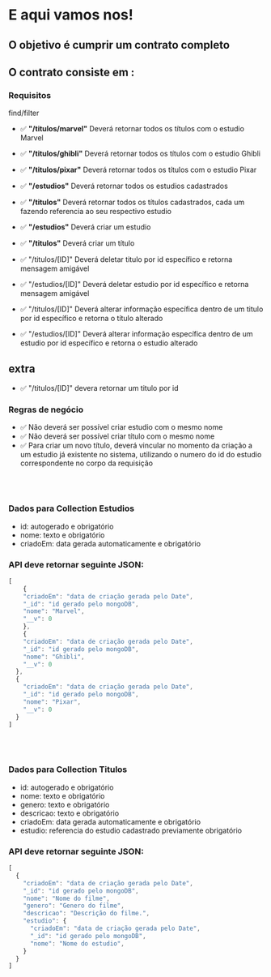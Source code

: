 # E aqui vamos nos!

## O objetivo é cumprir um contrato completo 

## O contrato consiste em :

### Requisitos 
find/filter
- ✅ **"/titulos/marvel"** Deverá retornar todos os títulos com o estudio Marvel
- ✅ **"/titulos/ghibli"** Deverá retornar todos os títulos com o estudio Ghibli
- ✅ **"/titulos/pixar"** Deverá retornar todos os títulos com o estudio Pixar


- ✅   **"/estudios"** Deverá retornar todos os estudios cadastrados
- ✅  **"/titulos"** Deverá retornar todos os títulos cadastrados, cada um fazendo referencia ao seu respectivo estudio

- ✅  **"/estudios"** Deverá criar um estudio 
- ✅  **"/titulos"**  Deverá criar um título 

- ✅  "/titulos/[ID]" Deverá deletar titulo por id específico e retorna mensagem amigável
- ✅  "/estudios/[ID]" Deverá deletar estudio por id específico e retorna mensagem amigável

- ✅  "/titulos/[ID]" Deverá alterar informação específica dentro de um titulo por id específico e retorna o título alterado
- ✅  "/estudios/[ID]" Deverá alterar informação específica dentro de um estudio por id específico e retorna o estudio alterado

## extra
- ✅ "/titulos/[ID]" devera retornar um titulo por id

### Regras de negócio

- ✅  Não deverá ser possível criar estudio com o mesmo nome
- ✅  Não deverá ser possível criar título com o mesmo nome
- ✅  Para criar um novo título, deverá vincular no momento da criação a um estudio já existente no sistema, utilizando o numero do id do estudio correspondente no corpo da requisição

<br>
<br>

### Dados para Collection Estudios

- id: autogerado e obrigatório
- nome: texto e obrigatório
- criadoEm: data gerada automaticamente e obrigatório


### API deve retornar seguinte JSON:

```jsx
[
    {
    "criadoEm": "data de criação gerada pelo Date",
    "_id": "id gerado pelo mongoDB",
    "nome": "Marvel",
    "__v": 0
    },
    {
    "criadoEm": "data de criação gerada pelo Date",
    "_id": "id gerado pelo mongoDB",
    "nome": "Ghibli",
    "__v": 0
  },
  {
    "criadoEm": "data de criação gerada pelo Date",
    "_id": "id gerado pelo mongoDB",
    "nome": "Pixar",
    "__v": 0
  }
]
```
<br>
<br>

### Dados para Collection Titulos

- id: autogerado e obrigatório
- nome: texto e obrigatório
- genero: texto e obrigatório
- descricao: texto e obrigatório
- criadoEm: data gerada automaticamente e obrigatório
- estudio: referencia do estudio cadastrado previamente obrigatório


### API deve retornar seguinte JSON:

```jsx
[
  {
    "criadoEm": "data de criação gerada pelo Date",
    "_id": "id gerado pelo mongoDB",
    "nome": "Nome do filme",
    "genero": "Genero do filme",
    "descricao": "Descrição do filme.",
    "estudio": {
      "criadoEm": "data de criação gerada pelo Date",
      "_id": "id gerado pelo mongoDB",
      "nome": "Nome do estudio",
    }
  }
]
```
<br>
<br>

